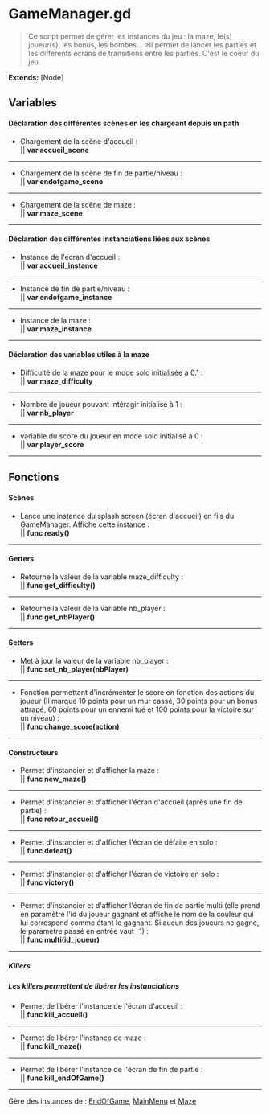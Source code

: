 # GameManager.gd

> Ce script permet de gérer les instances du jeu : la maze, le(s) joueur(s), les bonus, les bombes...
	>Il permet de lancer les parties et les différents écrans de transitions entre les parties. C'est le coeur du jeu.

**Extends:** [Node]


## Variables

#### Déclaration des différentes scènes en les chargeant depuis un path
 - Chargement de la scène d'accueil : <br/>
		||  **var accueil_scene**<br/>
---		
 - Chargement de la scène de fin de partie/niveau : <br/>
		||  **var endofgame_scene**<br/>
---		
 - Chargement de la scène de maze : <br/>
		||  **var maze_scene** <br/>
---
#### Déclaration des différentes instanciations liées aux scènes
 - Instance de l'écran d'accueil : <br/>
		||  **var accueil_instance** <br/>
---		
 - Instance de fin de partie/niveau : <br/>
		||  **var endofgame_instance**<br/>
---		
 -  Instance de la maze : <br/>
		||  **var maze_instance** <br/>
---

#### Déclaration des variables utiles à la maze

 - Difficulté de la maze pour le mode solo initialisée à 0.1 : <br/>
		||  **var maze_difficulty**<br/>
---		
 -  Nombre de joueur pouvant intéragir initialisé à 1 : <br/>
		||  **var nb_player** <br/>
---
 -  variable du score du joueur en mode solo initialisé à 0 : <br/>
		||  **var player_score** <br/>
---

## Fonctions

#### Scènes

- Lance une instance du splash screen (écran d'accueil) en fils du GameManager. Affiche cette instance : <br/>
			|| **func ready()** <br/>
---
#### Getters

- Retourne la valeur de la variable maze_difficulty : <br/>
			|| **func get_difficulty()** <br/>
---			
- Retourne la valeur de la variable nb_player : <br/>
			|| **func get_nbPlayer()** <br/>
---

#### Setters
- Met à jour la valeur de la variable nb_player :<br/>
		  || **func set_nb_player(nbPlayer)** <br/>
---
- Fonction permettant d'incrémenter le score en fonction des actions du joueur (Il marque 10 points pour un mur cassé, 30 points pour un bonus attrapé, 60 points pour un ennemi tué et 100 points pour la victoire sur un niveau) :<br/>
		  || **func change_score(action)** <br/>
---
#### Constructeurs 

 - Permet d'instancier et d'afficher la maze : <br/>
		||  **func new_maze()**<br/>
---		
 -  Permet d'instancier et d'afficher l'écran d'accueil (après une fin de partie) : <br/>
		||  **func retour_accueil()** <br/>
---
 -  Permet d'instancier et d'afficher l'écran de défaite en solo : <br/>
		||  **func defeat()** <br/>
---
-  Permet d'instancier et d'afficher l'écran de victoire en solo : <br/>
		||  **func victory()** <br/>
---		
-  Permet d'instancier et d'afficher l'écran de fin de partie multi (elle prend en paramètre l'id du joueur gagnant et affiche le nom de la couleur qui lui correspond comme étant le gagnant. Si aucun des joueurs ne gagne, le paramètre passé en entrée vaut -1) : <br/>
		||  **func multi(id_joueur)** <br/>
---

##### Killers
##### Les killers permettent de libérer les instanciations

- Permet de libérer l'instance de l'écran d'acceuil : <br/>
			|| **func kill_accueil()** <br/>
---			
- Permet de libérer l'instance de maze : <br/>
			|| **func kill_maze()** <br/>
---			
- Permet de libérer l'instance de l'écran de fin de partie : <br/>
			|| **func kill_endOfGame()** <br/>
---



Gère des instances de :
[EndOfGame](IHM/EndOfGame.md), [MainMenu](IHM/MainMenu.md) et [Maze](Maze/Maze.md)
